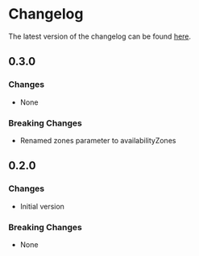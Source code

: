 # Changelog

The latest version of the changelog can be found [here](https://github.com/Azure/bicep-registry-modules/blob/main/avm/res/cache/redis-enterprise/CHANGELOG.md).

## 0.3.0

### Changes

- None

### Breaking Changes

- Renamed zones parameter to availabilityZones

## 0.2.0

### Changes

- Initial version

### Breaking Changes

- None
